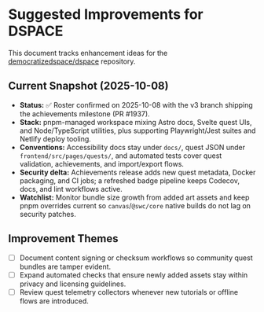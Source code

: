 # Suggested Improvements for DSPACE

This document tracks enhancement ideas for the
[democratizedspace/dspace](https://github.com/democratizedspace/dspace/tree/v3) repository.

## Current Snapshot (2025-10-08)

- **Status:** ✅ Roster confirmed on 2025-10-08 with the v3 branch shipping the achievements
  milestone (PR #1937).
- **Stack:** pnpm-managed workspace mixing Astro docs, Svelte quest UIs, and Node/TypeScript
  utilities, plus supporting Playwright/Jest suites and Netlify deploy tooling.
- **Conventions:** Accessibility docs stay under `docs/`, quest JSON under
  `frontend/src/pages/quests/`, and automated tests cover quest validation, achievements, and
  import/export flows.
- **Security delta:** Achievements release adds new quest metadata, Docker packaging, and CI jobs; a
  refreshed badge pipeline keeps Codecov, docs, and lint workflows active.
- **Watchlist:** Monitor bundle size growth from added art assets and keep pnpm overrides current so
  `canvas`/`@swc/core` native builds do not lag on security patches.

## Improvement Themes

- [ ] Document content signing or checksum workflows so community quest bundles are tamper evident.
- [ ] Expand automated checks that ensure newly added assets stay within privacy and licensing
      guidelines.
- [ ] Review quest telemetry collectors whenever new tutorials or offline flows are introduced.
